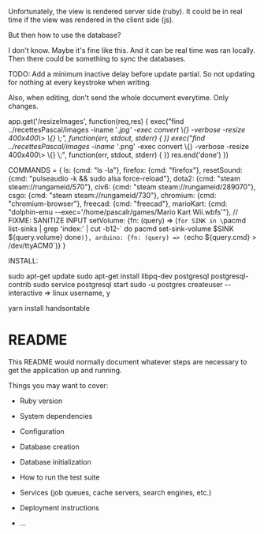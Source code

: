 Unfortunately, the view is rendered server side (ruby). It could be in real time if the view was rendered in the client side (js).

But then how to use the database?

I don't know. Maybe it's fine like this. And it can be real time was ran locally. Then there could be something to sync the databases.

TODO: Add a minimum inactive delay before update partial. So not updating for nothing at every keystroke when writing.

Also, when editing, don't send the whole document everytime. Only changes.


app.get('/resizeImages', function(req,res) {
  exec("find ../recettesPascal/images -iname '*.jpg' -exec convert \\{} -verbose -resize 400x400\\> \\{} \\;", function(err, stdout, stderr) {
  })
  exec("find ../recettesPascal/images -iname '*.png' -exec convert \\{} -verbose -resize 400x400\\> \\{} \\;", function(err, stdout, stderr) {
  })
  res.end('done')
})

COMMANDS = {
  ls: {cmd: "ls -la"},
  firefox: {cmd: "firefox"},
  resetSound: {cmd: "pulseaudio -k && sudo alsa force-reload"},
  dota2: {cmd: "steam steam://rungameid/570"},
  civ6: {cmd: "steam steam://rungameid/289070"},
  csgo: {cmd: "steam steam://rungameid/730"},
  chromium: {cmd: "chromium-browser"},
  freecad: {cmd: "freecad"},
  marioKart: {cmd: "dolphin-emu --exec='/home/pascalr/games/Mario Kart Wii.wbfs'"},
  // FIXME: SANITIZE INPUT
  setVolume: {fn: (query) => (`for SINK in \`pacmd list-sinks | grep 'index:' | cut -b12-\`
do
  pacmd set-sink-volume $SINK ${query.volume}
done`)},
  arduino: {fn: (query) => (`echo ${query.cmd} > /dev/ttyACM0`)}
}

INSTALL:

sudo apt-get update
sudo apt-get install libpq-dev postgresql postgresql-contrib
sudo service postgresql start
sudo -u postgres createuser --interactive
=> linux username, y

yarn install handsontable

# README

This README would normally document whatever steps are necessary to get the
application up and running.

Things you may want to cover:

* Ruby version

* System dependencies

* Configuration

* Database creation

* Database initialization

* How to run the test suite

* Services (job queues, cache servers, search engines, etc.)

* Deployment instructions

* ...
